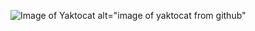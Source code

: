 ![Image of Yaktocat](https://octodex.github.com/images/yaktocat.png)
alt="image of yaktocat from github" 
